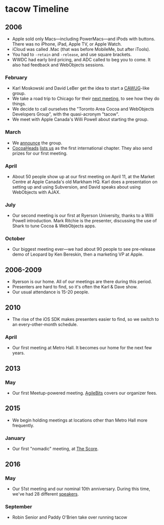# tacow Timeline

## 2006

* Apple sold only Macs—including PowerMacs—and iPods with buttons. There was no iPhone, iPad, Apple TV, or Apple Watch.
* iCloud was called .Mac (that was before MobileMe, but after iTools).
* You had to `-retain` and `-release`, and use square brackets.
* WWDC had early bird pricing, and ADC called to beg you to come. It also had feedback and WebObjects sessions.

### February

* Karl Moskowski and David LeBer get the idea to start a [CAWUG](https://groups.google.com/forum/#!forum/cawug)-like group.
* We take a road trip to Chicago for their [next meeting](http://lists.apple.com/archives/cocoa-dev/2006/Feb/msg00828.html), to see how they do things.
* We decide to call ourselves the "Toronto Area Cocoa and WebObjects Developers Group", with the quasi-acronym "tacow".
* We meet with Apple Canada's Willi Powell about starting the group.

### March

* We [announce](http://lists.apple.com/archives/cocoa-dev/2006/Mar/msg00483.html) the group.
*  [CocoaHeads](http://cocoaheads.org/) [lists us](http://cocoaheads.org/ca/TorontoOntario/index.html) as the first international chapter. They also send prizes for our first meeting.

### April

* About 50 people show up at our first meeting on April 11, at the Market Centre at Apple Canada's old Markham HQ. Karl does a presentation on setting up and using Subversion, and David speaks about using WebObjects with AJAX.

### July

* Our second meeting is our first at Ryerson University, thanks to a Willi Powell introduction. Mark Ritchie is the presenter, discussing the use of Shark to tune Cocoa & WebObjects apps.

### October

* Our biggest meeting ever—we had about 90 people to see pre-release demo of Leopard by Ken Bereskin, then a marketing VP at Apple. 

## 2006-2009

* Ryerson is our home. All of our meetings are there during this period.
* Presenters are hard to find, so it's often the Karl & Dave show.
* Our usual attendance is 15-20 people.

## 2010

* The rise of the iOS SDK makes presenters easier to find, so we switch to an every-other-month schedule.

### April

* Our first meeting at Metro Hall. It becomes our home for the next few years.

## 2013

### May

* Our first Meetup-powered meeting. [AgileBits](https://1password.com) covers our organizer fees.

## 2015

* We begin holding meetings at locations other than Metro Hall more frequently.

### January

* Our first "nomadic" meeting, at [The Score](http://thescore.com/).

## 2016

### May

* Our 51st meeting and our nominal 10th anniversary. During this time, we've had 28 different [speakers](Meetings.md).

### September

* Robin Senior and Paddy O'Brien take over running tacow 
